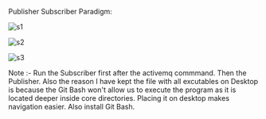 Publisher Subscriber Paradigm:

![s1](https://user-images.githubusercontent.com/60461421/169646355-5b491c3c-e60c-4d22-8773-bb9423db8f02.png)

![s2](https://user-images.githubusercontent.com/60461421/169646359-2123a3f5-b9da-47b6-b794-fa7a50b25d51.png)

![s3](https://user-images.githubusercontent.com/60461421/169646601-d8d81d7a-62c6-4319-98d0-02dc1167d97d.png)

Note :- Run the Subscriber first after the activemq commmand. Then the Publisher. Also the reason I have kept the file with all excutables on Desktop is because the Git Bash won't allow us to execute the program as it is located deeper inside core directories. Placing it on desktop makes navigation easier. Also install Git Bash.
